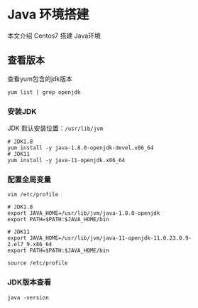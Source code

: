 # Java 环境搭建

本文介绍 Centos7 搭建 Java环境

## 查看版本
查看yum包含的jdk版本

```shell
yum list | grep openjdk
```

### 安装JDK
JDK 默认安装位置：`/usr/lib/jvm`

```shell
# JDK1.8
yum install -y java-1.8.0-openjdk-devel.x86_64
# JDK11
yum install -y java-11-openjdk.x86_64
```

### 配置全局变量
```shell
vim /etc/profile 

# JDK1.8
export JAVA_HOME=/usr/lib/jvm/java-1.8.0-openjdk
export PATH=$PATH:$JAVA_HOME/bin

# JDK11
export JAVA_HOME=/usr/lib/jvm/java-11-openjdk-11.0.23.0.9-2.el7_9.x86_64
export PATH=$PATH:$JAVA_HOME/bin

source /etc/profile
```

### JDK版本查看

```shell
java -version
```